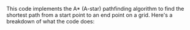 This code implements the A* (A-star) pathfinding algorithm to find the shortest path from a start point to an end point on a grid. Here's a breakdown of what the code does:
